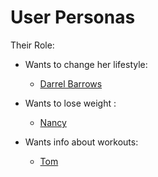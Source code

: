 # User Personas

Their Role:

- Wants to change her lifestyle:

  - [Darrel Barrows](https://www.semrush.com/persona/share/sUux21nQ2xyZ_kzEWhLCeRLJczbE5aZF41BUW-cYwsc/)

- Wants to lose weight :

  - [Nancy](https://www.semrush.com/persona/share/me9FRuQjfVeVLO19sjvgyRPP1r8XTxLFBWx_FvwP274/)

- Wants info about workouts:
  - [Tom](https://www.semrush.com/persona/share/80MRzXF7qcd4368KiRXhOqkzPQ4cK79jXeZ9tXtzspo/)
